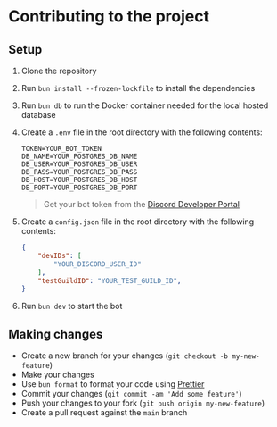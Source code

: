 # Contributing to the project

## Setup
1. Clone the repository
2. Run `bun install --frozen-lockfile` to install the dependencies
3. Run `bun db` to run the Docker container needed for the local hosted database

4.  Create a `.env` file in the root directory with the following contents:
    ```env
    TOKEN=YOUR_BOT_TOKEN
    DB_NAME=YOUR_POSTGRES_DB_NAME
    DB_USER=YOUR_POSTGRES_DB_USER
    DB_PASS=YOUR_POSTGRES_DB_PASS
    DB_HOST=YOUR_POSTGRES_DB_HOST
    DB_PORT=YOUR_POSTGRES_DB_PORT

    ```
    > Get your bot token from the [Discord Developer Portal](https://discord.com/developers/applications)

5. Create a `config.json` file in the root directory with the following contents:
    ```json
    {
        "devIDs": [
            "YOUR_DISCORD_USER_ID"
        ],
        "testGuildID": "YOUR_TEST_GUILD_ID",
    }
    ```
6. Run `bun dev` to start the bot

## Making changes
* Create a new branch for your changes (`git checkout -b my-new-feature`)
* Make your changes 
* Use `bun format` to format your code using [Prettier](https://prettier.io/)
* Commit your changes (`git commit -am 'Add some feature'`)
* Push your changes to your fork (`git push origin my-new-feature`)
* Create a pull request against the `main` branch